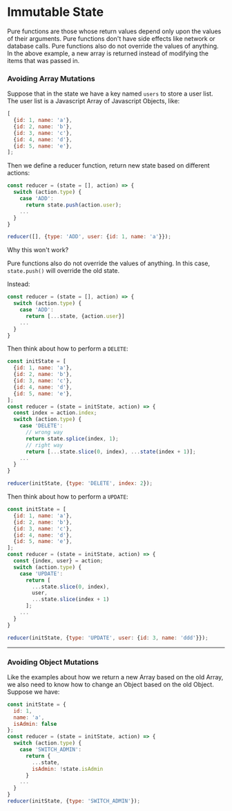 # Immutable State

Pure functions are those whose return values depend only upon the values of their arguments. Pure functions don't have side effects like network or database calls. Pure functions also do not override the values of anything. In the above example, a new array is returned instead of modifying the items that was passed in.

### Avoiding Array Mutations

Suppose that in the state we have a key named `users` to store a user list. The user list is a Javascript Array of Javascript Objects, like:

```js
[
  {id: 1, name: 'a'},
  {id: 2, name: 'b'},
  {id: 3, name: 'c'},
  {id: 4, name: 'd'},
  {id: 5, name: 'e'},
];
```

Then we define a reducer function, return new state based on different actions:

```js
const reducer = (state = [], action) => {
  switch (action.type) {
    case 'ADD':
      return state.push(action.user);
    ...
  }
}

reducer([], {type: 'ADD', user: {id: 1, name: 'a'}});
```

Why this won't work?

Pure functions also do not override the values of anything. In this case, `state.push()` will override the old state.

Instead:

```js
const reducer = (state = [], action) => {
  switch (action.type) {
    case 'ADD':
      return [...state, {action.user}]
    ...
  }
}
```

Then think about how to perform a `DELETE`:

```js
const initState = [
  {id: 1, name: 'a'},
  {id: 2, name: 'b'},
  {id: 3, name: 'c'},
  {id: 4, name: 'd'},
  {id: 5, name: 'e'},
];
const reducer = (state = initState, action) => {
  const index = action.index;
  switch (action.type) {
    case 'DELETE':
      // wrong way
      return state.splice(index, 1);
      // right way
      return [...state.slice(0, index), ...state(index + 1)];
    ...
  }
}

reducer(initState, {type: 'DELETE', index: 2});
```

Then think about how to perform a `UPDATE`:

```js
const initState = [
  {id: 1, name: 'a'},
  {id: 2, name: 'b'},
  {id: 3, name: 'c'},
  {id: 4, name: 'd'},
  {id: 5, name: 'e'},
];
const reducer = (state = initState, action) => {
  const {index, user} = action;
  switch (action.type) {
    case 'UPDATE':
      return [
        ...state.slice(0, index),
        user,
        ...state.slice(index + 1)
      ];
    ...
  }
}

reducer(initState, {type: 'UPDATE', user: {id: 3, name: 'ddd'}});
```

---

### Avoiding Object Mutations

Like the examples about how we return a new Array based on the old Array, we also need to know how to change an Object based on the old Object. Suppose we have:

```js
const initState = {
  id: 1,
  name: 'a',
  isAdmin: false
};
const reducer = (state = initState, action) => {
  switch (action.type) {
    case 'SWITCH_ADMIN':
      return {
        ...state,
        isAdmin: !state.isAdmin
      }
    ...
  }
}
reducer(initState, {type: 'SWITCH_ADMIN'});
```
